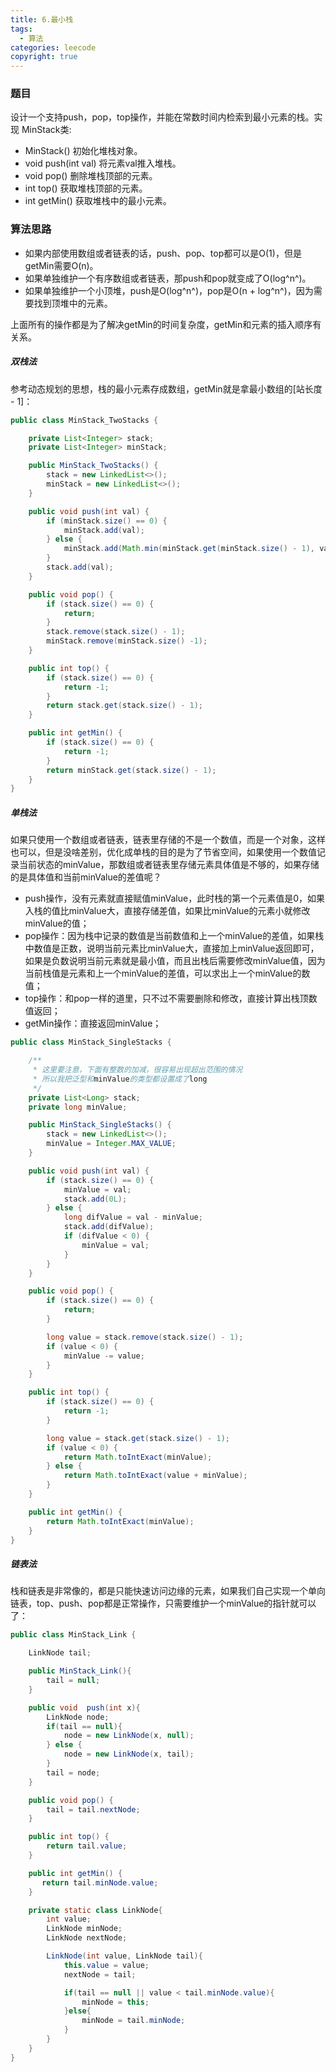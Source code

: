 ```yaml
---
title: 6.最小栈
tags:
  - 算法
categories: leecode
copyright: true
---
```


### 题目

设计一个支持push，pop，top操作，并能在常数时间内检索到最小元素的栈。实现 MinStack类:

*   MinStack() 初始化堆栈对象。
*   void push(int val) 将元素val推入堆栈。
*   void pop() 删除堆栈顶部的元素。
*   int top() 获取堆栈顶部的元素。
*   int getMin() 获取堆栈中的最小元素。

### 算法思路

*   如果内部使用数组或者链表的话，push、pop、top都可以是O(1)，但是getMin需要O(n)。
*   如果单独维护一个有序数组或者链表，那push和pop就变成了O(log^n^)。
*   如果单独维护一个小顶堆，push是O(log^n^)，pop是O(n + log^n^)，因为需要找到顶堆中的元素。

上面所有的操作都是为了解决getMin的时间复杂度，getMin和元素的插入顺序有关系。

##### 双栈法

参考动态规划的思想，栈的最小元素存成数组，getMin就是拿最小数组的[站长度 - 1]：

```java
public class MinStack_TwoStacks {

    private List<Integer> stack;
    private List<Integer> minStack;

    public MinStack_TwoStacks() {
        stack = new LinkedList<>();
        minStack = new LinkedList<>();
    }

    public void push(int val) {
        if (minStack.size() == 0) {
            minStack.add(val);
        } else {
            minStack.add(Math.min(minStack.get(minStack.size() - 1), val));
        }
        stack.add(val);
    }

    public void pop() {
        if (stack.size() == 0) {
            return;
        }
        stack.remove(stack.size() - 1);
        minStack.remove(minStack.size() -1);
    }

    public int top() {
        if (stack.size() == 0) {
            return -1;
        }
        return stack.get(stack.size() - 1);
    }

    public int getMin() {
        if (stack.size() == 0) {
            return -1;
        }
        return minStack.get(stack.size() - 1);
    }
}
```

##### 单栈法

如果只使用一个数组或者链表，链表里存储的不是一个数值，而是一个对象，这样也可以，但是没啥差别，优化成单栈的目的是为了节省空间，如果使用一个数值记录当前状态的minValue，那数组或者链表里存储元素具体值是不够的，如果存储的是具体值和当前minValue的差值呢？

*   push操作，没有元素就直接赋值minValue，此时栈的第一个元素值是0，如果入栈的值比minValue大，直接存储差值，如果比minValue的元素小就修改minValue的值；
*   pop操作：因为栈中记录的数值是当前数值和上一个minValue的差值，如果栈中数值是正数，说明当前元素比minValue大，直接加上minValue返回即可，如果是负数说明当前元素就是最小值，而且出栈后需要修改minValue值，因为当前栈值是元素和上一个minValue的差值，可以求出上一个minValue的数值；
*   top操作：和pop一样的道里，只不过不需要删除和修改，直接计算出栈顶数值返回；
*   getMin操作：直接返回minValue；

```java
public class MinStack_SingleStacks {

    /**
     * 这里要注意，下面有整数的加减，很容易出现超出范围的情况
     * 所以我把泛型和minValue的类型都设置成了long
     */
    private List<Long> stack;
    private long minValue;

    public MinStack_SingleStacks() {
        stack = new LinkedList<>();
        minValue = Integer.MAX_VALUE;
    }

    public void push(int val) {
        if (stack.size() == 0) {
            minValue = val;
            stack.add(0L);
        } else {
            long difValue = val - minValue;
            stack.add(difValue);
            if (difValue < 0) {
                minValue = val;
            }
        }
    }

    public void pop() {
        if (stack.size() == 0) {
            return;
        }

        long value = stack.remove(stack.size() - 1);
        if (value < 0) {
            minValue -= value;
        }
    }

    public int top() {
        if (stack.size() == 0) {
            return -1;
        }

        long value = stack.get(stack.size() - 1);
        if (value < 0) {
            return Math.toIntExact(minValue);
        } else {
            return Math.toIntExact(value + minValue);
        }
    }

    public int getMin() {
        return Math.toIntExact(minValue);
    }
}
```

##### 链表法

栈和链表是非常像的，都是只能快速访问边缘的元素，如果我们自己实现一个单向链表，top、push、pop都是正常操作，只需要维护一个minValue的指针就可以了：

```java
public class MinStack_Link {

    LinkNode tail;

    public MinStack_Link(){
        tail = null;
    }

    public void  push(int x){
        LinkNode node;
        if(tail == null){
            node = new LinkNode(x, null);
        } else {
            node = new LinkNode(x, tail);
        }
        tail = node;
    }

    public void pop() {
        tail = tail.nextNode;
    }

    public int top() {
        return tail.value;
    }

    public int getMin() {
       return tail.minNode.value;
    }

    private static class LinkNode{
        int value;
        LinkNode minNode;
        LinkNode nextNode;

        LinkNode(int value, LinkNode tail){
            this.value = value;
            nextNode = tail;

            if(tail == null || value < tail.minNode.value){
                minNode = this;
            }else{
                minNode = tail.minNode;
            }
        }
    }
}
```

